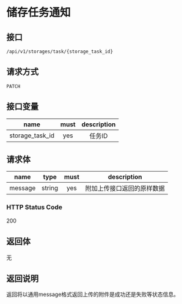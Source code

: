 # 储存任务通知

## 接口

```
/api/v1/storages/task/{storage_task_id}
```

## 请求方式

```
PATCH
```

## 接口变量

| name     | must     | description |
|----------|:--------:|:--------:|
| storage_task_id | yes | 任务ID |

## 请求体

| name     | type     | must     | description |
|----------|:--------:|:--------:|:--------:|
| message  | string   | yes      | 附加上传接口返回的原样数据 |

### HTTP Status Code

200

## 返回体

无

## 返回说明

返回将以通用message格式返回上传的附件是成功还是失败等状态信息。